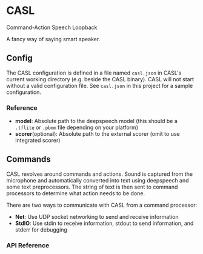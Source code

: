 # CASL
Command-Action Speech Loopback

A fancy way of saying smart speaker.

## Config
The CASL configuration is defined in a file named `casl.json` in CASL's current working directory (e.g. beside the CASL binary). 
CASL will not start without a valid configuration file.
See `casl.json` in this project for a sample configuration. 

### Reference

- **model**: Absolute path to the deepspeech model (this should be a `.tflite` or `.pbmm` file depending on your platform)
- **scorer**(optional): Absolute path to the external scorer (omit to use integrated scorer)


## Commands
CASL revolves around commands and actions. 
Sound is captured from the microphone and automatically converted into text using deepspeech and some text preprocessors. 
The string of text is then sent to command processors to determine what action needs to be done. 

There are two ways to communicate with CASL from a command processor:
- **Net**: Use UDP socket networking to send and receive information
- **StdIO**: Use stdin to receive information, stdout to send information, and stderr for debugging

### API Reference
